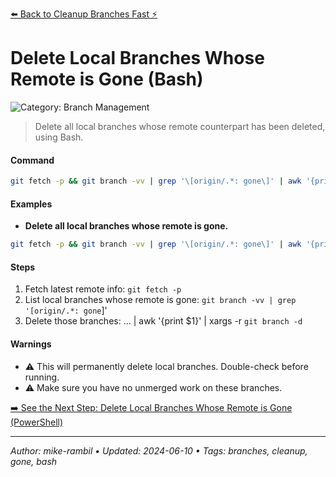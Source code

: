 [⬅️ Back to Cleanup Branches Fast ⚡](./cleanup-branches-fast.md)

# Delete Local Branches Whose Remote is Gone (Bash)


![Category: Branch Management](https://img.shields.io/badge/Category-Branch%20Management-blue)
> Delete all local branches whose remote counterpart has been deleted, using Bash.


#### Command
```sh
git fetch -p && git branch -vv | grep '\[origin/.*: gone\]' | awk '{print $1}' | xargs -r git branch -d
```

#### Examples
- **Delete all local branches whose remote is gone.**


```sh
git fetch -p && git branch -vv | grep '\[origin/.*: gone\]' | awk '{print $1}' | xargs -r git branch -d
```


#### Steps
1. Fetch latest remote info: `git fetch -p`
2. List local branches whose remote is gone: `git branch -vv | grep '[origin/.*: gone`]'
3. Delete those branches: ... | awk '{print $1}' | xargs -r `git branch -d`


#### Warnings
- ⚠️ This will permanently delete local branches. Double-check before running.
- ⚠️ Make sure you have no unmerged work on these branches.


[➡️ See the Next Step: Delete Local Branches Whose Remote is Gone (PowerShell)](./delete-local-branches-whose-remote-is-gone-powershell.md)

---

_Author: mike-rambil • Updated: 2024-06-10 • Tags: branches, cleanup, gone, bash_
